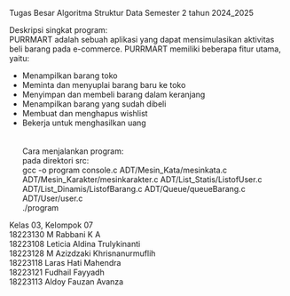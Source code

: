Tugas Besar Algoritma Struktur Data
Semester 2 tahun 2024_2025

Deskripsi singkat program: <br />
PURRMART adalah sebuah aplikasi yang dapat mensimulasikan aktivitas beli barang pada e-commerce. PURRMART memiliki beberapa fitur utama, yaitu: <br />
- Menampilkan barang toko <br />
- Meminta dan menyuplai barang baru ke toko <br />
- Menyimpan dan membeli barang dalam keranjang <br />
- Menampilkan barang yang sudah dibeli <br />
- Membuat dan menghapus wishlist <br />
- Bekerja untuk menghasilkan uang <br />
  <br />
  <br />
Cara menjalankan program: <br />
pada direktori src: <br />
gcc -o program console.c ADT/Mesin_Kata/mesinkata.c ADT/Mesin_Karakter/mesinkarakter.c ADT/List_Statis/ListofUser.c ADT/List_Dinamis/ListofBarang.c ADT/Queue/queueBarang.c ADT/User/user.c <br />
./program <br />

Kelas 03, Kelompok 07 <br />
18223130	M Rabbani K A <br />
18223108	Leticia Aldina Trulykinanti <br />
18223128	M Azizdzaki Khrisnanurmuflih <br />
18223118	Laras Hati Mahendra <br />
18223121	Fudhail Fayyadh <br />
18223113	Aldoy Fauzan Avanza <br />
